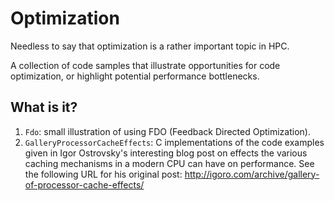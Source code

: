 # Optimization
Needless to say that optimization is a rather important topic in HPC.

A collection of code samples that illustrate opportunities for code
optimization, or highlight potential performance bottlenecks.

## What is it?
1. `Fdo`: small illustration of using FDO (Feedback Directed Optimization).
1. `GalleryProcessorCacheEffects`: C implementations of the code examples
    given in Igor Ostrovsky's interesting blog post on effects the various
    caching mechanisms in a modern CPU can have on performance.  See the
    following URL for his original post:
    http://igoro.com/archive/gallery-of-processor-cache-effects/
